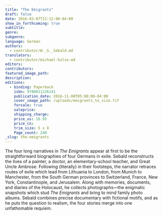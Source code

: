 ```yaml
---
title: "The Emigrants"
draft: false
date: 2016-03-07T21:12:00-04:00
show_in_forthcoming: true
subtitle:
genre:
subgenre:
language: German
authors:
  - contributor/W._G._Sebald.md
translators:
  - contributor/michael-hulse.md
editors:
contributors:
featured_image_path:
description:
editions:
  - binding: Paperback
    isbn: 9780811226141
    publication_date: 2016-11-08T05:00:00-04:00
    cover_image_path: /uploads/emigrants_to_size.tif
    forsale: true
    saleprice:
    shipping_charge:
    price_us: 16.95
    price_cn:
    trim_size: 5 x 8
    Page_count: 240
_slug: the-emigrants
---
```


The four long narratives in _The Emigrants_ appear at first to be the straightforward biographies of four Germans in exile. Sebald reconstructs the lives of a painter, a doctor, an elementary-school teacher, and Great Uncle Ambrose. Following (literally) in their footsteps, the narrator retraces routes of exile which lead from Lithuania to London, from Munich to Manchester, from the South German provinces to Switzerland, France, New York, Constantinople, and Jerusalem. Along with memories, documents, and diaries of the Holocaust, he collects photographs—the enigmatic snapshots which stud _The Emigrants_ and bring to mind family photo albums. Sebald combines precise documentary with fictional motifs, and as he puts the question to realism, the four stories merge into one unfathomable requiem.

